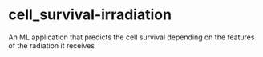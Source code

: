 # cell_survival-irradiation
An ML application that predicts the cell survival depending on the features of the radiation it receives
